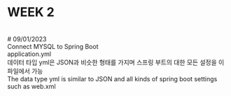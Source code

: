 # WEEK 2
<br>
# 09/01/2023
<br>
Connect MYSQL to Spring Boot<br>
application.yml<br>
데이터 타입 yml은 JSON과 비슷한 형태를 가지며 스프링 부트의 대한 모든 설정을 이 파일에서 가능<br>
The data type yml is similar to JSON and all kinds of spring boot settings such as web.xml <br>
<br>

